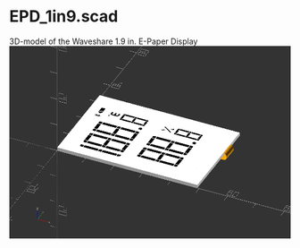 # EPD_1in9.scad
3D-model of the Waveshare 1.9 in. E-Paper Display
![Waveshare 1.9 in segmented E-Paper Display](../doc/renders/EPD_1in9_model.png)

